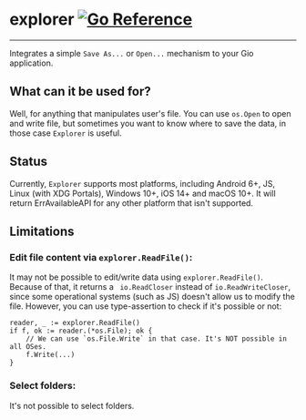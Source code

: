 # explorer [![Go Reference](https://pkg.go.dev/badge/gioui.org/x/explorer.svg)](https://pkg.go.dev/gioui.org/x/explorer)

-----------

Integrates a simple `Save As...` or `Open...` mechanism to your Gio application.

## What can it be used for?

Well, for anything that manipulates user's file. You can use `os.Open` to open and write file, 
but sometimes you want to know where to save the data, in those case `Explorer` is useful.

## Status

Currently, `Explorer` supports most platforms, including Android 6+, JS, Linux (with XDG Portals), Windows 10+, iOS 14+ and macOS 10+. It will
return ErrAvailableAPI for any other platform that isn't supported.

## Limitations

### Edit file content via `explorer.ReadFile()`:

It may not be possible to edit/write data using `explorer.ReadFile()`. Because of that, it returns a `
io.ReadCloser` instead of `io.ReadWriteCloser`, since some operational systems (such as JS) doesn't
allow us to modify the file. However, you can use type-assertion to check if it's possible or not:

```
reader, _ := explorer.ReadFile()
if f, ok := reader.(*os.File); ok {
    // We can use `os.File.Write` in that case. It's NOT possible in all OSes.
    f.Write(...)
}
```

### Select folders:

It's not possible to select folders.
